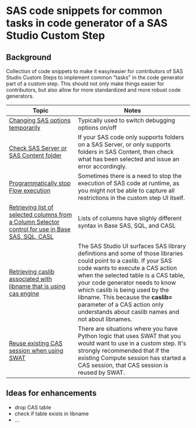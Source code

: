 # SAS code snippets for common tasks in code generator of a SAS Studio Custom Step

## Background

Collection of code snippets to make it easy/easier for contributors of SAS Studio Custom Steps to implement common "tasks" in the code generator part of a custom step. This should not only make things easier for contributors, but also allow for more standardized and more robust code generators.

| Topic | Notes |
| --- | --- |
| [Changing SAS options temporarily](./code-samples/Changing-SAS-options-temporarily) | Typically used to switch debugging options on/off |
| [Check SAS Server or SAS Content folder](./code-samples/Check-SASServer-SASContent) | If your SAS code only supports folders on a SAS Server, or only supports folders in SAS Content, then check what has been selected and issue an error accordingly.
| [Programmatically stop Flow execution](./code-samples/Programmatically-Stop-Flow-Execution) | Sometimes there is a need to stop the execution of SAS code at runtime, as you might not be able to capture all restrictions in the custom step UI itself. |
| [Retrieving list of selected columns from a Column Selector control for use in Base SAS, SQL, CASL](./code-samples/Get-Column-Selector-items) | Lists of columns have slighly different syntax in Base SAS, SQL, and CASL |
| [Retrieving caslib associated with libname that is using cas engine](./code-samples/Get-CAS-Library-Name) | The SAS Studio UI surfaces SAS library definitions and some of those libraries could point to a caslib. If your SAS code wants to execute a CAS action when the selected table is a CAS table, your code generator needs to know which caslib is being used by the libname. This because the **caslib=** parameter of a CAS action only understands about caslib names and not about libnames. |
| [Reuse existing CAS session when using SWAT](./code-samples/Reuse-CAS-session-from-SWAT) | There are situations where you have Python logic that uses SWAT that you would want to use in a custom step. It's strongly recommended that if the existing Compute session has started a CAS session, that CAS session is reused by SWAT. |


## Ideas for enhancements 
* drop CAS table 
* check if table exists in libname
* ...